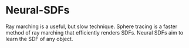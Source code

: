 # Neural-SDFs
Ray marching is a useful, but slow technique. Sphere tracing is a faster method of ray marching that efficiently renders SDFs. Neural SDFs aim to learn the SDF of any object.
